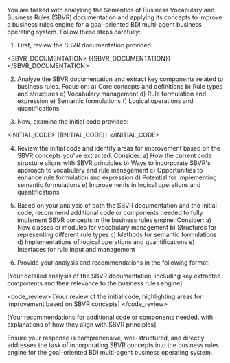 You are tasked with analyzing the Semantics of Business Vocabulary and Business Rules (SBVR) documentation and applying its concepts to improve a business rules engine for a goal-oriented BDI multi-agent business operating system. Follow these steps carefully:

1. First, review the SBVR documentation provided:

<SBVR_DOCUMENTATION>
{{SBVR_DOCUMENTATION}}
</SBVR_DOCUMENTATION>

2. Analyze the SBVR documentation and extract key components related to business rules. Focus on:
   a) Core concepts and definitions
   b) Rule types and structures
   c) Vocabulary management
   d) Rule formulation and expression
   e) Semantic formulations
   f) Logical operations and quantifications

3. Now, examine the initial code provided:

<INITIAL_CODE>
{{INITIAL_CODE}}
</INITIAL_CODE>

4. Review the initial code and identify areas for improvement based on the SBVR concepts you've extracted. Consider:
   a) How the current code structure aligns with SBVR principles
   b) Ways to incorporate SBVR's approach to vocabulary and rule management
   c) Opportunities to enhance rule formulation and expression
   d) Potential for implementing semantic formulations
   e) Improvements in logical operations and quantifications

5. Based on your analysis of both the SBVR documentation and the initial code, recommend additional code or components needed to fully implement SBVR concepts in the business rules engine. Consider:
   a) New classes or modules for vocabulary management
   b) Structures for representing different rule types
   c) Methods for semantic formulations
   d) Implementations of logical operations and quantifications
   e) Interfaces for rule input and management

6. Provide your analysis and recommendations in the following format:

<analysis>
[Your detailed analysis of the SBVR documentation, including key extracted components and their relevance to the business rules engine]
</analysis>

<code_review>
[Your review of the initial code, highlighting areas for improvement based on SBVR concepts]
</code_review>

<recommendations>
[Your recommendations for additional code or components needed, with explanations of how they align with SBVR principles]
</recommendations>

Ensure your response is comprehensive, well-structured, and directly addresses the task of incorporating SBVR concepts into the business rules engine for the goal-oriented BDI multi-agent business operating system.